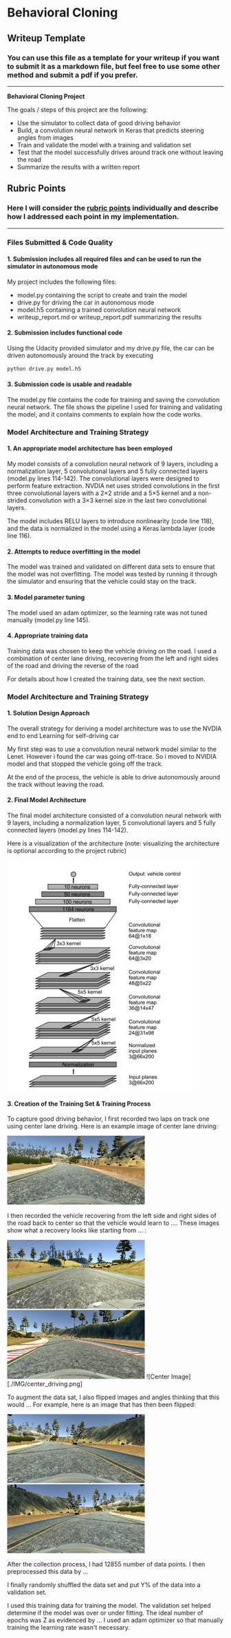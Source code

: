 # **Behavioral Cloning** 

## Writeup Template

### You can use this file as a template for your writeup if you want to submit it as a markdown file, but feel free to use some other method and submit a pdf if you prefer.

---

**Behavioral Cloning Project**

The goals / steps of this project are the following:
* Use the simulator to collect data of good driving behavior
* Build, a convolution neural network in Keras that predicts steering angles from images
* Train and validate the model with a training and validation set
* Test that the model successfully drives around track one without leaving the road
* Summarize the results with a written report


[//]: # (Image References)

[image1]: ./examples/placeholder.png "Model Visualization"
[image2]: ./examples/placeholder.png "Grayscaling"
[image3]: ./examples/placeholder_small.png "Recovery Image"
[image4]: ./examples/placeholder_small.png "Recovery Image"
[image5]: ./examples/placeholder_small.png "Recovery Image"
[image6]: ./examples/placeholder_small.png "Normal Image"
[image7]: ./examples/placeholder_small.png "Flipped Image"

## Rubric Points
### Here I will consider the [rubric points](https://review.udacity.com/#!/rubrics/432/view) individually and describe how I addressed each point in my implementation.  

---
### Files Submitted & Code Quality

#### 1. Submission includes all required files and can be used to run the simulator in autonomous mode

My project includes the following files:
* model.py containing the script to create and train the model
* drive.py for driving the car in autonomous mode
* model.h5 containing a trained convolution neural network 
* writeup_report.md or writeup_report.pdf summarizing the results

#### 2. Submission includes functional code
Using the Udacity provided simulator and my drive.py file, the car can be driven autonomously around the track by executing 
```sh
python drive.py model.h5
```

#### 3. Submission code is usable and readable

The model.py file contains the code for training and saving the convolution neural network. The file shows the pipeline I used for training and validating the model, and it contains comments to explain how the code works.

### Model Architecture and Training Strategy

#### 1. An appropriate model architecture has been employed

My model consists of a convolution neural network of 9 layers, including a normalization layer, 5 convolutional layers
and 5 fully connected layers (model.py lines 114-142). The convolutional layers were designed to perform feature extraction. NVDIA net uses strided convolutions in the
first three convolutional layers with a 2×2 stride and a 5×5 kernel and a non-strided convolution
with a 3×3 kernel size in the last two convolutional layers. 

The model includes RELU layers to introduce nonlinearity (code line 118), and the data is normalized in the model using a Keras lambda layer (code line 116). 

#### 2. Attempts to reduce overfitting in the model

The model was trained and validated on different data sets to ensure that the model was not overfitting. The model was tested by running it through the simulator and ensuring that the vehicle could stay on the track.

#### 3. Model parameter tuning

The model used an adam optimizer, so the learning rate was not tuned manually (model.py line 145).

#### 4. Appropriate training data

Training data was chosen to keep the vehicle driving on the road. I used a combination of center lane driving, recovering from the left and right sides of the road and driving the reverse of the road

For details about how I created the training data, see the next section. 

### Model Architecture and Training Strategy

#### 1. Solution Design Approach

The overall strategy for deriving a model architecture was to use the NVDIA end to end Learning for self-driving car

My first step was to use a convolution neural network model similar to the Lenet.  However i found the car was going off-trace. So i moved to NVIDIA model and that stopped the vehicle going off the track.

At the end of the process, the vehicle is able to drive autonomously around the track without leaving the road.

#### 2. Final Model Architecture

The final model architecture consisted of a convolution neural network with 9 layers, including a normalization layer, 5 convolutional layers
and 5 fully connected layers (model.py lines 114-142).

Here is a visualization of the architecture (note: visualizing the architecture is optional according to the project rubric)

![NVIDIA Network](./IMG/NVidiaArch.png)

#### 3. Creation of the Training Set & Training Process

To capture good driving behavior, I first recorded two laps on track one using center lane driving. Here is an example image of center lane driving:

![Center Driving](./IMG/center_driving.png)

I then recorded the vehicle recovering from the left side and right sides of the road back to center so that the vehicle would learn to .... These images show what a recovery looks like starting from ... :

![Right Image](./IMG/right_img.jpg)
![Left Image](./IMG/left_img.jpg)
![Center Image][./IMG/center_driving.png]

To augment the data sat, I also flipped images and angles thinking that this would ... For example, here is an image that has then been flipped:

![Before Flip](./IMG/before_flip.jpg)
![After Flip](./IMG/flip.png)

After the collection process, I had 12855 number of data points. I then preprocessed this data by ...


I finally randomly shuffled the data set and put Y% of the data into a validation set. 

I used this training data for training the model. The validation set helped determine if the model was over or under fitting. The ideal number of epochs was Z as evidenced by ... I used an adam optimizer so that manually training the learning rate wasn't necessary.
